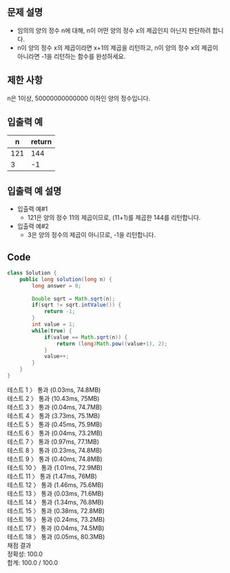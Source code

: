 ## 문제 설명
>
- 임의의 양의 정수 n에 대해, n이 어떤 양의 정수 x의 제곱인지 아닌지 판단하려 합니다.
- n이 양의 정수 x의 제곱이라면 x+1의 제곱을 리턴하고, n이 양의 정수 x의 제곱이 아니라면 -1을 리턴하는 함수를 완성하세요.

## 제한 사항
>
n은 1이상, 50000000000000 이하인 양의 정수입니다.

## 입출력 예
|n|return|
|-|------|
|121|144|
|3|-1|

## 입출력 예 설명
>
- 입출력 예#1
  - 121은 양의 정수 11의 제곱이므로, (11+1)를 제곱한 144를 리턴합니다.
- 입출력 예#2
  - 3은 양의 정수의 제곱이 아니므로, -1을 리턴합니다.

## Code
``` java
class Solution {
    public long solution(long n) {
        long answer = 0;
        
        Double sqrt = Math.sqrt(n);
        if(sqrt != sqrt.intValue()) {
            return -1;
        }
        int value = 1;
        while(true) {
            if(value == Math.sqrt(n)) {
                return (long)Math.pow((value+1), 2);
            }
            value++;
        }
    }
}
```

테스트 1 〉	통과 (0.03ms, 74.8MB) <br>
테스트 2 〉	통과 (10.43ms, 75MB) <br>
테스트 3 〉	통과 (0.04ms, 74.7MB) <br>
테스트 4 〉	통과 (3.73ms, 75.1MB) <br>
테스트 5 〉	통과 (0.45ms, 75.9MB) <br>
테스트 6 〉	통과 (0.04ms, 73.2MB) <br>
테스트 7 〉	통과 (0.97ms, 77.1MB) <br>
테스트 8 〉	통과 (0.23ms, 74.8MB) <br>
테스트 9 〉	통과 (0.40ms, 74.8MB) <br>
테스트 10 〉	통과 (1.01ms, 72.9MB) <br>
테스트 11 〉	통과 (1.47ms, 76MB) <br>
테스트 12 〉	통과 (1.46ms, 75.6MB) <br>
테스트 13 〉	통과 (0.03ms, 71.6MB) <br>
테스트 14 〉	통과 (1.34ms, 76.8MB) <br>
테스트 15 〉	통과 (0.38ms, 72.8MB) <br>
테스트 16 〉	통과 (0.24ms, 73.2MB) <br>
테스트 17 〉	통과 (0.04ms, 74.5MB) <br>
테스트 18 〉	통과 (0.05ms, 80.3MB) <br>
채점 결과 <br>
정확성: 100.0 <br>
합계: 100.0 / 100.0 <br>
